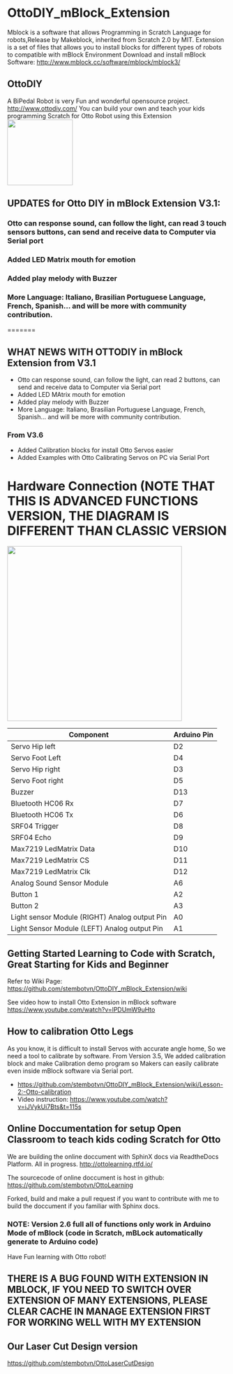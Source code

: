 # OttoDIY_mBlock_Extension
Mblock is a software that allows Programming in Scratch Language for robots,Release by Makeblock, inherited from Scratch 2.0 by MIT. Extension is a set of files that allows you to install blocks for different types of robots to compatible with mBlock Environment
Download and install mBlock Software: http://www.mblock.cc/software/mblock/mblock3/

## OttoDIY 
   A BiPedal Robot is very Fun and wonderful opensource project. http://www.ottodiy.com/
   You can build your own and teach your kids programming Scratch for Otto Robot using this Extension 
   <img src="https://github.com/stembotvn/OttoDIY_mBlock_Extension/blob/master/media/Otto.png" width="150" align="center">

## UPDATES for Otto DIY in mBlock Extension V3.1:
   ### Otto can response sound, can follow the light, can read 3 touch sensors buttons, can send and receive data to Computer via Serial port   
   ### Added LED Matrix mouth for emotion 
   ### Added play melody with Buzzer
   ### More Language: Italiano, Brasilian Portuguese Language, French, Spanish... and will be more with community contribution. 
   
=======
## WHAT NEWS WITH OTTODIY in mBlock Extension from V3.1
- Otto can response sound, can follow the light, can read 2 buttons, can send and receive data to Computer via Serial port   
- Added LED MAtrix mouth for emotion 
- Added play melody with Buzzer
- More Language: Italiano, Brasilian Portuguese Language, French, Spanish... and will be more with community contribution. 
### From V3.6
- Added Calibration blocks for install Otto Servos easier 
- Added Examples with Otto Calibrating Servos on PC via Serial Port

# Hardware Connection (NOTE THAT THIS IS ADVANCED FUNCTIONS VERSION, THE DIAGRAM IS DIFFERENT THAN CLASSIC VERSION
<img src="https://github.com/stembotvn/OttoDIY_mBlock_Extension/blob/master/media/connection.png" width="400" align="center">

 |  Component             | Arduino Pin |
 | --- | --- |
 |  Servo Hip left        | D2          |
 |  Servo Foot Left       | D4          |
 |  Servo Hip right       | D3          |
 |  Servo Foot right| D5|
 |  Buzzer          | D13|
 |Bluetooth HC06 Rx | D7|
 |Bluetooth HC06 Tx | D6|
 |SRF04 Trigger     | D8|
 |SRF04 Echo        | D9|
 |Max7219 LedMatrix Data | D10|
 |Max7219 LedMatrix CS   | D11|
 |Max7219 LedMatrix Clk  | D12|
 |Analog Sound Sensor Module|A6|
 |Button 1                  |A2|
 |Button 2                  |A3|
 |Light sensor Module (RIGHT) Analog output Pin|A0|
 |Light Sensor Module (LEFT) Analog output Pin|A1|

## Getting Started Learning to Code with Scratch, Great Starting for Kids and Beginner
   Refer to Wiki Page: https://github.com/stembotvn/OttoDIY_mBlock_Extension/wiki 
   
   See video how to install Otto Extension in mBlock software
   https://www.youtube.com/watch?v=lPDUmW9uHto
   
## How to calibration Otto Legs
As you know, it is difficult to install Servos with accurate angle home, So we need a tool to calibrate by software. 
From Version 3.5, We added calibration block and make Calibration demo program so Makers can easily calibrate even inside mBlock software via Serial port. 
- https://github.com/stembotvn/OttoDIY_mBlock_Extension/wiki/Lesson-2:-Otto-calibration
- Video instruction: https://www.youtube.com/watch?v=iJVykUi7Bts&t=115s

## Online Doccumentation for setup Open Classroom to teach kids coding Scratch for Otto
We are building the online doccument with SphinX docs via ReadtheDocs Platform. All in progress. 
http://ottolearning.rtfd.io/

The sourcecode of online doccument is host in github:
https://github.com/stembotvn/OttoLearning

Forked, build and make a pull request if you want to contribute with me to build the doccument if you familiar with Sphinx docs. 

### NOTE: Version 2.6 full all of functions only work in Arduino Mode of mBlock (code in Scratch, mBLock automatically generate to Arduino code)
Have Fun learning with Otto robot!

## THERE IS A BUG FOUND WITH EXTENSION IN MBLOCK, IF YOU NEED TO SWITCH OVER EXTENSION OF MANY EXTENSIONS, PLEASE CLEAR CACHE IN MANAGE EXTENSION FIRST FOR WORKING WELL WITH MY EXTENSION

## Our Laser Cut Design version 
   https://github.com/stembotvn/OttoLaserCutDesign
